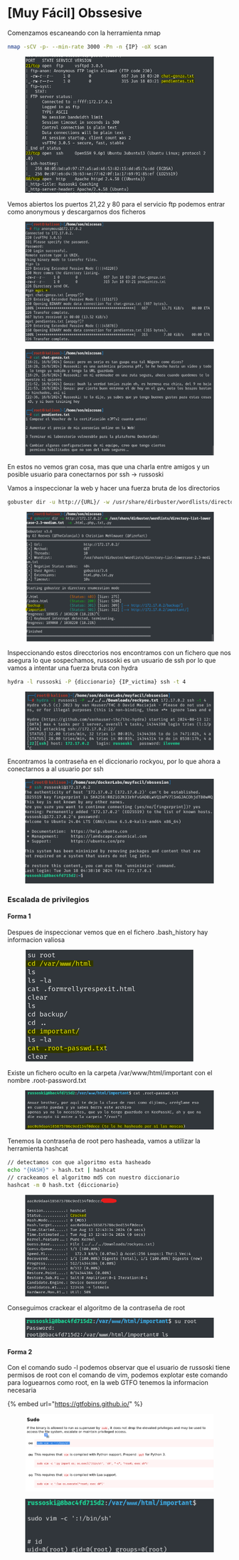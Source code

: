 # \[Muy Fácil] Obssesive

Comenzamos escaneando con la herramienta nmap

```bash
nmap -sCV -p- --min-rate 3000 -Pn -n {IP} -oX scan
```

<figure><img src="../../../.gitbook/assets/image (8) (1).png" alt=""><figcaption></figcaption></figure>

Vemos abiertos los puertos 21,22 y 80 para el servicio ftp podemos entrar como anonymous y descargarnos dos ficheros

<figure><img src="../../../.gitbook/assets/image (1) (1) (1) (1).png" alt=""><figcaption></figcaption></figure>

<figure><img src="../../../.gitbook/assets/image (2) (1) (1) (1).png" alt=""><figcaption></figcaption></figure>

En estos no vemos gran cosa, mas que una charla entre amigos y un posible usuario para conectarnos por ssh -> russoski

&#x20;Vamos a inspeccionar la web y hacer una fuerza bruta de los directorios

```bash
gobuster dir -u http://{URL}/ -w /usr/share/dirbuster/wordlists/directory-list-lowercase-2.3-medium.txt  -x .html,.php,.txt,.py
```

<figure><img src="../../../.gitbook/assets/image (3) (1) (1) (1).png" alt=""><figcaption></figcaption></figure>

Inspeccionando estos direcctorios nos encontramos con un fichero que nos asegura lo que sospechamos, russoski es un usuario de ssh por lo que vamos a intentar una fuerza bruta con hydra&#x20;

```bash
hydra -l russoski -P {diccionario} {IP_victima} ssh -t 4
```

<figure><img src="../../../.gitbook/assets/image (4) (1) (1).png" alt=""><figcaption></figcaption></figure>

Encontramos la contraseña en el diccionario rockyou, por lo que ahora a conectarnos a al usuario por ssh

<figure><img src="../../../.gitbook/assets/image (5) (1) (1).png" alt=""><figcaption></figcaption></figure>

### Escalada de privilegios

#### Forma 1

Despues de inspeccionar vemos que en el fichero .bash\_history hay informacion valiosa

<div align="left">

<figure><img src="../../../.gitbook/assets/image (6) (1) (1).png" alt=""><figcaption></figcaption></figure>

</div>

Existe un fichero oculto en la carpeta /var/www/html/important con el nombre .root-password.txt

<figure><img src="../../../.gitbook/assets/image (7) (1) (1).png" alt=""><figcaption></figcaption></figure>

Tenemos la contraseña de root pero hasheada, vamos a utilizar la herramienta hashcat&#x20;

```bash
// detectamos con que algoritmo esta hasheado
echo "{HASH}" > hash.txt | hashcat
// crackeamos el algoritmo md5 con nuestro diccionario
hashcat -m 0 hash.txt {diccionario}
```

<figure><img src="../../../.gitbook/assets/image (8) (1) (1).png" alt=""><figcaption></figcaption></figure>

Conseguimos crackear el algoritmo de la contraseña de root

<div align="left">

<figure><img src="../../../.gitbook/assets/image (9) (1).png" alt=""><figcaption></figcaption></figure>

</div>

#### Forma 2

Con el comando sudo -l podemos observar que el usuario de russoski tiene permisos de root con el comando de vim, podemos explotar este comando para loguearnos como root, en la web GTFO tenemos la informacion necesaria&#x20;

{% embed url="https://gtfobins.github.io/" %}

<figure><img src="../../../.gitbook/assets/image (11).png" alt=""><figcaption></figcaption></figure>

<div align="left">

<figure><img src="../../../.gitbook/assets/image (12).png" alt=""><figcaption></figcaption></figure>

</div>
